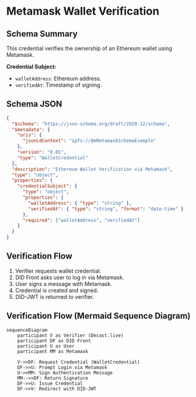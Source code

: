 
# Metamask Wallet Verification

## Schema Summary
This credential verifies the ownership of an Ethereum wallet using Metamask.

**Credential Subject:**
- `walletAddress`: Ethereum address.
- `verifiedAt`: Timestamp of signing.

## Schema JSON
```json
{
  "$schema": "https://json-schema.org/draft/2020-12/schema",
  "$metadata": {
    "uris": {
      "jsonLdContext": "ipfs://QmMetamaskSchemaExample"
    },
    "version": "0.01",
    "type": "WalletCredential"
  },
  "description": "Ethereum Wallet Verification via Metamask",
  "type": "object",
  "properties": {
    "credentialSubject": {
      "type": "object",
      "properties": {
        "walletAddress": { "type": "string" },
        "verifiedAt": { "type": "string", "format": "date-time" }
      },
      "required": ["walletAddress", "verifiedAt"]
    }
  }
}
```

## Verification Flow
1. Verifier requests wallet credential.
2. DID Front asks user to log in via Metamask.
3. User signs a message with Metamask.
4. Credential is created and signed.
5. DID-JWT is returned to verifier.

## Verification Flow (Mermaid Sequence Diagram)
```mermaid
sequenceDiagram
    participant V as Verifier (Decast.live)
    participant DF as DID Front
    participant U as User
    participant MM as Metamask

    V->>DF: Request Credential (WalletCredential)
    DF->>U: Prompt Login via Metamask
    U->>MM: Sign Authentication Message
    MM-->>DF: Return Signature
    DF->>U: Issue Credential
    DF->>V: Redirect with DID-JWT
```
